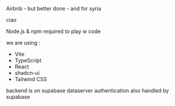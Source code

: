 Airbnb - but better done - and for syria



ciao

Node.js & npm required to play w code


we are using :

- Vite
- TypeScript
- React
- shadcn-ui
- Tailwind CSS



backend is on supabase
dataserver authentication also handled by supabase





